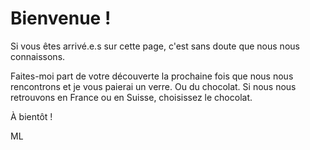 # Bienvenue !

Si vous êtes arrivé.e.s sur cette page, c'est sans doute que nous nous connaissons.

Faites-moi part de votre découverte la prochaine fois que nous nous rencontrons et je vous paierai un verre. Ou du chocolat. Si nous nous retrouvons en France ou en Suisse, choisissez le chocolat.

À bientôt !

ML
